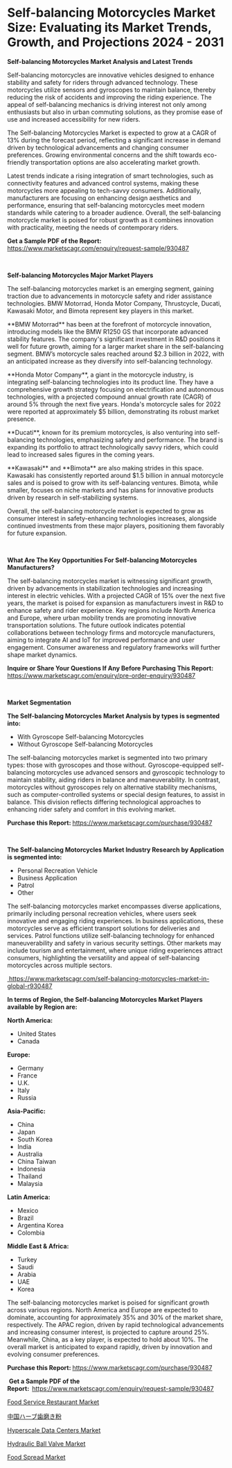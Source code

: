 <p><h1>Self-balancing Motorcycles Market Size: Evaluating its Market Trends, Growth, and Projections 2024 - 2031</h1></p><p><strong>Self-balancing Motorcycles Market Analysis and Latest Trends</strong></p>
<p><p>Self-balancing motorcycles are innovative vehicles designed to enhance stability and safety for riders through advanced technology. These motorcycles utilize sensors and gyroscopes to maintain balance, thereby reducing the risk of accidents and improving the riding experience. The appeal of self-balancing mechanics is driving interest not only among enthusiasts but also in urban commuting solutions, as they promise ease of use and increased accessibility for new riders.</p><p>The Self-balancing Motorcycles Market is expected to grow at a CAGR of 13% during the forecast period, reflecting a significant increase in demand driven by technological advancements and changing consumer preferences. Growing environmental concerns and the shift towards eco-friendly transportation options are also accelerating market growth. </p><p>Latest trends indicate a rising integration of smart technologies, such as connectivity features and advanced control systems, making these motorcycles more appealing to tech-savvy consumers. Additionally, manufacturers are focusing on enhancing design aesthetics and performance, ensuring that self-balancing motorcycles meet modern standards while catering to a broader audience. Overall, the self-balancing motorcycle market is poised for robust growth as it combines innovation with practicality, meeting the needs of contemporary riders.</p></p>
<p><strong>Get a Sample PDF of the Report:&nbsp;</strong> <a href="https://www.marketscagr.com/enquiry/request-sample/930487">https://www.marketscagr.com/enquiry/request-sample/930487</a></p>
<p>&nbsp;</p>
<p><strong>Self-balancing Motorcycles Major Market Players</strong></p>
<p><p>The self-balancing motorcycles market is an emerging segment, gaining traction due to advancements in motorcycle safety and rider assistance technologies. BMW Motorrad, Honda Motor Company, Thrustcycle, Ducati, Kawasaki Motor, and Bimota represent key players in this market.</p><p>**BMW Motorrad** has been at the forefront of motorcycle innovation, introducing models like the BMW R1250 GS that incorporate advanced stability features. The company's significant investment in R&D positions it well for future growth, aiming for a larger market share in the self-balancing segment. BMW’s motorcycle sales reached around $2.3 billion in 2022, with an anticipated increase as they diversify into self-balancing technology.</p><p>**Honda Motor Company**, a giant in the motorcycle industry, is integrating self-balancing technologies into its product line. They have a comprehensive growth strategy focusing on electrification and autonomous technologies, with a projected compound annual growth rate (CAGR) of around 5% through the next five years. Honda's motorcycle sales for 2022 were reported at approximately $5 billion, demonstrating its robust market presence.</p><p>**Ducati**, known for its premium motorcycles, is also venturing into self-balancing technologies, emphasizing safety and performance. The brand is expanding its portfolio to attract technologically savvy riders, which could lead to increased sales figures in the coming years.</p><p>**Kawasaki** and **Bimota** are also making strides in this space. Kawasaki has consistently reported around $1.5 billion in annual motorcycle sales and is poised to grow with its self-balancing ventures. Bimota, while smaller, focuses on niche markets and has plans for innovative products driven by research in self-stabilizing systems.</p><p>Overall, the self-balancing motorcycle market is expected to grow as consumer interest in safety-enhancing technologies increases, alongside continued investments from these major players, positioning them favorably for future expansion.</p></p>
<p>&nbsp;</p>
<p><strong>What Are The Key Opportunities For Self-balancing Motorcycles Manufacturers?</strong></p>
<p><p>The self-balancing motorcycles market is witnessing significant growth, driven by advancements in stabilization technologies and increasing interest in electric vehicles. With a projected CAGR of 15% over the next five years, the market is poised for expansion as manufacturers invest in R&D to enhance safety and rider experience. Key regions include North America and Europe, where urban mobility trends are promoting innovative transportation solutions. The future outlook indicates potential collaborations between technology firms and motorcycle manufacturers, aiming to integrate AI and IoT for improved performance and user engagement. Consumer awareness and regulatory frameworks will further shape market dynamics.</p></p>
<p><strong>Inquire or Share Your Questions If Any Before Purchasing This Report:</strong> <a href="https://www.marketscagr.com/enquiry/pre-order-enquiry/930487">https://www.marketscagr.com/enquiry/pre-order-enquiry/930487</a></p>
<p>&nbsp;</p>
<p><strong>Market Segmentation</strong></p>
<p><strong>The Self-balancing Motorcycles Market Analysis by types is segmented into:</strong></p>
<p><ul><li>With Gyroscope Self-balancing Motorcycles</li><li>Without Gyroscope Self-balancing Motorcycles</li></ul></p>
<p><p>The self-balancing motorcycles market is segmented into two primary types: those with gyroscopes and those without. Gyroscope-equipped self-balancing motorcycles use advanced sensors and gyroscopic technology to maintain stability, aiding riders in balance and maneuverability. In contrast, motorcycles without gyroscopes rely on alternative stability mechanisms, such as computer-controlled systems or special design features, to assist in balance. This division reflects differing technological approaches to enhancing rider safety and comfort in this evolving market.</p></p>
<p><strong>Purchase this Report:&nbsp;</strong><a href="https://www.marketscagr.com/purchase/930487">https://www.marketscagr.com/purchase/930487</a></p>
<p>&nbsp;</p>
<p><strong>The Self-balancing Motorcycles Market Industry Research by Application is segmented into:</strong></p>
<p><ul><li>Personal Recreation Vehicle</li><li>Business Application</li><li>Patrol</li><li>Other</li></ul></p>
<p><p>The self-balancing motorcycles market encompasses diverse applications, primarily including personal recreation vehicles, where users seek innovative and engaging riding experiences. In business applications, these motorcycles serve as efficient transport solutions for deliveries and services. Patrol functions utilize self-balancing technology for enhanced maneuverability and safety in various security settings. Other markets may include tourism and entertainment, where unique riding experiences attract consumers, highlighting the versatility and appeal of self-balancing motorcycles across multiple sectors.</p></p>
<p><a href="https://www.marketscagr.com/self-balancing-motorcycles-market-in-global-r930487">&nbsp;https://www.marketscagr.com/self-balancing-motorcycles-market-in-global-r930487</a></p>
<p><strong>In terms of Region, the Self-balancing Motorcycles Market Players available by Region are:</strong></p>
<p>
    <p> <strong> North America: </strong>
        <ul>
            <li>United States</li>
            <li>Canada</li>
        </ul>
        </p> 
    <p> <strong> Europe: </strong>
        <ul>
            <li>Germany</li>
            <li>France</li>
            <li>U.K.</li>
            <li>Italy</li>
            <li>Russia</li>
        </ul>
        </p> 
    <p> <strong> Asia-Pacific: </strong>
        <ul>
            <li>China</li>
            <li>Japan</li>
            <li>South Korea</li>
            <li>India</li>
            <li>Australia</li>
            <li>China Taiwan</li>
            <li>Indonesia</li>
            <li>Thailand</li>
            <li>Malaysia</li>
        </ul>
        </p> 
    <p> <strong> Latin America: </strong>
        <ul>
            <li>Mexico</li>
            <li>Brazil</li>
            <li>Argentina Korea</li>
            <li>Colombia</li>
        </ul>
        </p> 
    <p> <strong> Middle East & Africa: </strong>
        <ul>
            <li>Turkey</li>
            <li>Saudi</li>
            <li>Arabia</li>
            <li>UAE</li>
            <li>Korea</li>
        </ul>
    </p>
    </p>
<p><p>The self-balancing motorcycles market is poised for significant growth across various regions. North America and Europe are expected to dominate, accounting for approximately 35% and 30% of the market share, respectively. The APAC region, driven by rapid technological advancements and increasing consumer interest, is projected to capture around 25%. Meanwhile, China, as a key player, is expected to hold about 10%. The overall market is anticipated to expand rapidly, driven by innovation and evolving consumer preferences.</p></p>
<p><strong>Purchase this Report: </strong><a href="https://www.marketscagr.com/purchase/930487">https://www.marketscagr.com/purchase/930487</a></p>
<p>&nbsp;<strong>Get a Sample PDF of the Report:&nbsp;&nbsp;</strong><a href="https://www.marketscagr.com/enquiry/request-sample/930487">https://www.marketscagr.com/enquiry/request-sample/930487</a></p>
<p><strong></strong></p>
<p><p><a href="https://www.linkedin.com/pulse/global-food-service-restaurant-market-share-growth-opportunities-ipqnf?trackingId=vdq4RAKHRyilGuxH5BKJtA%3D%3D">Food Service Restaurant Market</a></p><p><a href="https://medium.com/@leroystapc/chinese-herbal-toothpastes-market-%E3%81%AE%E3%82%B0%E3%83%AD%E3%83%BC%E3%83%90%E3%83%AB%E5%B8%82%E5%A0%B4%E6%A6%82%E8%A6%81%E3%81%AF-%E4%B8%96%E7%95%8C%E3%81%8A%E3%82%88%E3%81%B3%E4%B8%BB%E8%A6%81%E5%B8%82%E5%A0%B4%E3%81%AB%E3%81%8A%E3%81%91%E3%82%8B%E6%A5%AD%E7%95%8C%E3%81%AB%E5%BD%B1%E9%9F%BF%E3%82%92%E4%B8%8E%E3%81%88%E3%82%8B%E4%B8%BB%E8%A6%81%E3%81%AA%E3%83%88%E3%83%AC%E3%83%B3%E3%83%89%E3%81%AB%E3%81%A4%E3%81%84%E3%81%A6-%E7%8B%AC%E8%87%AA%E3%81%AE%E8%A6%96%E7%82%B9%E3%82%92%E6%8F%90%E4%BE%9B%E3%81%97%E3%81%BE%E3%81%99-5e09af03e4c1">中国ハーブ歯磨き粉</a></p><p><a href="https://issuu.com/reportprime-2/docs/hyperscale-data-centers-market-size_a3e2390fdfbc12">Hyperscale Data Centers Market</a></p><p><a href="https://medium.com/@adribbs56546/what-is-hydraulic-ball-valve-market-723f6a3defec">Hydraulic Ball Valve Market</a></p><p><a href="https://www.linkedin.com/pulse/market-leaders-laggards-global-food-spread-trends-forecast-ftoef?trackingId=qJ4d70ltQJ6dfhUVhllokQ%3D%3D">Food Spread Market</a></p></p>